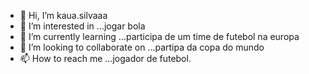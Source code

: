 - 👋 Hi, I’m kaua.silvaaa
- 👀 I’m interested in ...jogar bola
- 🌱 I’m currently learning ...participa de um time de futebol na europa
- 💞️ I’m looking to collaborate on ...partipa da copa do mundo
- 📫 How to reach me ...jogador de futebol.
